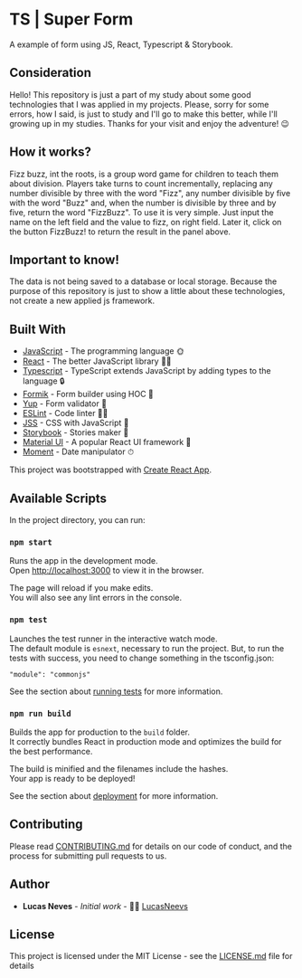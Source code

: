 # TS | Super Form

A example of form using JS, React, Typescript & Storybook.

## Consideration

Hello! This repository is just a part of  my study about some good technologies that I was applied in my projects. Please, sorry for some errors, how I said, is just to study and I'll go to make this better, while I'll growing up in my studies. Thanks for your visit and enjoy the adventure! 😉

## How it works?

Fizz buzz, int the roots, is a group word game for children to teach them about division. Players take turns to count incrementally, replacing any number divisible by three with the word "Fizz", any number divisible by five with the word "Buzz" and, when the number is divisible by three and by five, return the word "FizzBuzz". To use it is very simple. Just input the name on the left field and the value to fizz, on right field. Later it, click on the button FizzBuzz! to return the result in the panel above.

## Important to know!

The data is not being saved to a database or local storage. Because the purpose of this repository is just to show a little about these technologies, not create a new applied js framework. 

## Built With

* [JavaScript](https://pt.wikipedia.org/wiki/JavaScript) - The programming language 🌞
* [React](https://reactjs.org/) - The better JavaScript library 🙈💘
* [Typescript](https://www.typescriptlang.org/) - TypeScript extends JavaScript by adding types to the language 🔒
* [Formik](https://jaredpalmer.com/formik/docs/api/formik) - Form builder using HOC 📄
* [Yup](https://github.com/jquense/yup/blob/master/README.md) - Form validator 🔬
* [ESLint](https://eslint.org/) - Code linter 🕵‍♀
* [JSS](https://cssinjs.org/?v=v10.1.1) - CSS with JavaScript 💎
* [Storybook](https://storybook.js.org/) - Stories maker 📖
* [Material UI](https://material-ui.com/) - A popular React UI framework 🎨
* [Moment](https://momentjs.com/) - Date manipulator ⏱

This project was bootstrapped with [Create React App](https://github.com/facebook/create-react-app).

## Available Scripts

In the project directory, you can run:

### `npm start`

Runs the app in the development mode.<br />
Open [http://localhost:3000](http://localhost:3000) to view it in the browser.

The page will reload if you make edits.<br />
You will also see any lint errors in the console.

### `npm test`

Launches the test runner in the interactive watch mode.<br />
The default module is `esnext`, necessary to run the project. But, to run the tests with success, you need to change something in the tsconfig.json:

```
"module": "commonjs"
```

See the section about [running tests](https://facebook.github.io/create-react-app/docs/running-tests) for more information.

### `npm run build`

Builds the app for production to the `build` folder.<br />
It correctly bundles React in production mode and optimizes the build for the best performance.

The build is minified and the filenames include the hashes.<br />
Your app is ready to be deployed!

See the section about [deployment](https://facebook.github.io/create-react-app/docs/deployment) for more information.

## Contributing

Please read [CONTRIBUTING.md](https://github.com/LucasNeevs/nvs-superform/blob/dev/CONTRIBUITING.md) for details on our code of conduct, and the process for submitting pull requests to us.

## Author

* **Lucas Neves** - *Initial work* - 👨‍💻 [LucasNeevs](https://github.com/LucasNeevs) 

## License

This project is licensed under the MIT License - see the [LICENSE.md](https://github.com/LucasNeevs/nvs-superform/blob/master/LICENSE) file for details
